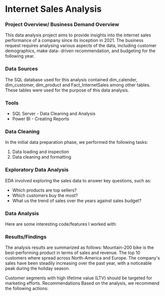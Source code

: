 #  Internet Sales Analysis

### Project Overview/ Business Demand Overview
This data analysis project aims to provide insights into the internet sales performance of a company since its inception in 2021. The business request requires analysing various aspects of the data, including customer demographics, make data- driven recommendation, and budgeting for the following year.

### Data Sources
The SQL database used for this analysis contained dim_calender, dim_customer, dim_product and Fact_InternetSales among other tables. These tables were used for the purpose of this data analysis.

### Tools
- SQL Server - Data Cleaning and Analysis
- Power BI - Creating Reports

### Data Cleaning
In the initial data preparation phase, we performed the following tasks:

1. Data loading and inspection
2. Data cleaning and formatting
  
 ### Exploratory Data Analysis
 EDA involved exploring the sales data to answer key questions, such as:

- Which products are top sellers?
- Which customers buy the most?
- What us the trend of sales over the years against sales budget?

### Data Analysis
Here are some interesting code/features I worked with: 



### Results/Findings
The analysis results are summarized as follows:
Mountain-200 bike is the best-performing product in terms of sales and revenue.
The top 10 customers where spread across North-America and Europe.
The company's sales have been steadily increasing over the past year, with a noticeable peak during the holiday season.

Customer segments with high lifetime value (LTV) should be targeted for marketing efforts.
Recommendations
Based on the analysis, we recommend the following actions:

